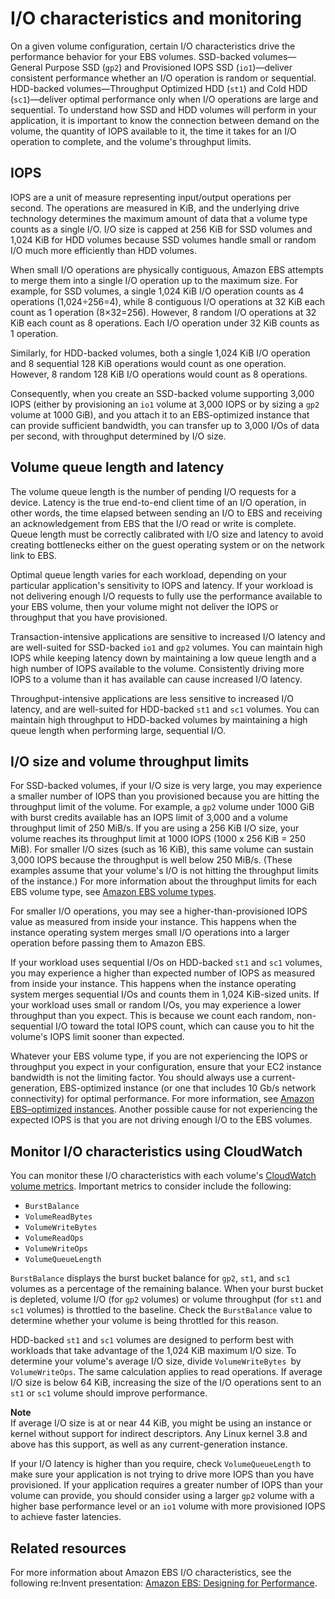 # I/O characteristics and monitoring<a name="ebs-io-characteristics"></a>

On a given volume configuration, certain I/O characteristics drive the performance behavior for your EBS volumes\. SSD\-backed volumes—General Purpose SSD \(`gp2`\) and Provisioned IOPS SSD \(`io1`\)—deliver consistent performance whether an I/O operation is random or sequential\. HDD\-backed volumes—Throughput Optimized HDD \(`st1`\) and Cold HDD \(`sc1`\)—deliver optimal performance only when I/O operations are large and sequential\. To understand how SSD and HDD volumes will perform in your application, it is important to know the connection between demand on the volume, the quantity of IOPS available to it, the time it takes for an I/O operation to complete, and the volume's throughput limits\.

## IOPS<a name="ebs-io-iops"></a>

IOPS are a unit of measure representing input/output operations per second\. The operations are measured in KiB, and the underlying drive technology determines the maximum amount of data that a volume type counts as a single I/O\. I/O size is capped at 256 KiB for SSD volumes and 1,024 KiB for HDD volumes because SSD volumes handle small or random I/O much more efficiently than HDD volumes\. 

When small I/O operations are physically contiguous, Amazon EBS attempts to merge them into a single I/O operation up to the maximum size\. For example, for SSD volumes, a single 1,024 KiB I/O operation counts as 4 operations \(1,024÷256=4\), while 8 contiguous I/O operations at 32 KiB each count as 1 operation \(8×32=256\)\. However, 8 random I/O operations at 32 KiB each count as 8 operations\. Each I/O operation under 32 KiB counts as 1 operation\.

Similarly, for HDD\-backed volumes, both a single 1,024 KiB I/O operation and 8 sequential 128 KiB operations would count as one operation\. However, 8 random 128 KiB I/O operations would count as 8 operations\.

Consequently, when you create an SSD\-backed volume supporting 3,000 IOPS \(either by provisioning an `io1` volume at 3,000 IOPS or by sizing a `gp2` volume at 1000 GiB\), and you attach it to an EBS\-optimized instance that can provide sufficient bandwidth, you can transfer up to 3,000 I/Os of data per second, with throughput determined by I/O size\. 

## Volume queue length and latency<a name="ebs-io-volume-queue"></a>

The volume queue length is the number of pending I/O requests for a device\. Latency is the true end\-to\-end client time of an I/O operation, in other words, the time elapsed between sending an I/O to EBS and receiving an acknowledgement from EBS that the I/O read or write is complete\. Queue length must be correctly calibrated with I/O size and latency to avoid creating bottlenecks either on the guest operating system or on the network link to EBS\.

Optimal queue length varies for each workload, depending on your particular application's sensitivity to IOPS and latency\. If your workload is not delivering enough I/O requests to fully use the performance available to your EBS volume, then your volume might not deliver the IOPS or throughput that you have provisioned\. 

Transaction\-intensive applications are sensitive to increased I/O latency and are well\-suited for SSD\-backed `io1` and `gp2` volumes\. You can maintain high IOPS while keeping latency down by maintaining a low queue length and a high number of IOPS available to the volume\. Consistently driving more IOPS to a volume than it has available can cause increased I/O latency\. 

Throughput\-intensive applications are less sensitive to increased I/O latency, and are well\-suited for HDD\-backed `st1` and `sc1` volumes\. You can maintain high throughput to HDD\-backed volumes by maintaining a high queue length when performing large, sequential I/O\.

## I/O size and volume throughput limits<a name="ebs-io-size-throughput-limits"></a>

For SSD\-backed volumes, if your I/O size is very large, you may experience a smaller number of IOPS than you provisioned because you are hitting the throughput limit of the volume\. For example, a `gp2` volume under 1000 GiB with burst credits available has an IOPS limit of 3,000 and a volume throughput limit of 250 MiB/s\. If you are using a 256 KiB I/O size, your volume reaches its throughput limit at 1000 IOPS \(1000 x 256 KiB = 250 MiB\)\. For smaller I/O sizes \(such as 16 KiB\), this same volume can sustain 3,000 IOPS because the throughput is well below 250 MiB/s\. \(These examples assume that your volume's I/O is not hitting the throughput limits of the instance\.\) For more information about the throughput limits for each EBS volume type, see [Amazon EBS volume types](ebs-volume-types.md)\. 

For smaller I/O operations, you may see a higher\-than\-provisioned IOPS value as measured from inside your instance\. This happens when the instance operating system merges small I/O operations into a larger operation before passing them to Amazon EBS\.

If your workload uses sequential I/Os on HDD\-backed `st1` and `sc1` volumes, you may experience a higher than expected number of IOPS as measured from inside your instance\. This happens when the instance operating system merges sequential I/Os and counts them in 1,024 KiB\-sized units\. If your workload uses small or random I/Os, you may experience a lower throughput than you expect\. This is because we count each random, non\-sequential I/O toward the total IOPS count, which can cause you to hit the volume's IOPS limit sooner than expected\.

Whatever your EBS volume type, if you are not experiencing the IOPS or throughput you expect in your configuration, ensure that your EC2 instance bandwidth is not the limiting factor\. You should always use a current\-generation, EBS\-optimized instance \(or one that includes 10 Gb/s network connectivity\) for optimal performance\. For more information, see [Amazon EBS–optimized instances](ebs-optimized.md)\. Another possible cause for not experiencing the expected IOPS is that you are not driving enough I/O to the EBS volumes\.

## Monitor I/O characteristics using CloudWatch<a name="ebs-io-metrics"></a>

You can monitor these I/O characteristics with each volume's [CloudWatch volume metrics](using_cloudwatch_ebs.md#ebs-volume-metrics)\. Important metrics to consider include the following:
+ `BurstBalance`
+ `VolumeReadBytes`
+ `VolumeWriteBytes`
+ `VolumeReadOps`
+ `VolumeWriteOps`
+ `VolumeQueueLength`

`BurstBalance` displays the burst bucket balance for `gp2`, `st1`, and `sc1` volumes as a percentage of the remaining balance\. When your burst bucket is depleted, volume I/O \(for `gp2` volumes\) or volume throughput \(for `st1` and `sc1` volumes\) is throttled to the baseline\. Check the `BurstBalance` value to determine whether your volume is being throttled for this reason\. 

HDD\-backed `st1` and `sc1` volumes are designed to perform best with workloads that take advantage of the 1,024 KiB maximum I/O size\. To determine your volume's average I/O size, divide `VolumeWriteBytes `by `VolumeWriteOps`\. The same calculation applies to read operations\. If average I/O size is below 64 KiB, increasing the size of the I/O operations sent to an `st1` or `sc1` volume should improve performance\. 

**Note**  
If average I/O size is at or near 44 KiB, you might be using an instance or kernel without support for indirect descriptors\. Any Linux kernel 3\.8 and above has this support, as well as any current\-generation instance\.

If your I/O latency is higher than you require, check `VolumeQueueLength` to make sure your application is not trying to drive more IOPS than you have provisioned\. If your application requires a greater number of IOPS than your volume can provide, you should consider using a larger `gp2` volume with a higher base performance level or an `io1` volume with more provisioned IOPS to achieve faster latencies\.

## Related resources<a name="ebs-io-resources"></a>

For more information about Amazon EBS I/O characteristics, see the following re:Invent presentation: [Amazon EBS: Designing for Performance](https://www.youtube.com/watch?v=2wKgha8CZ_w)\.